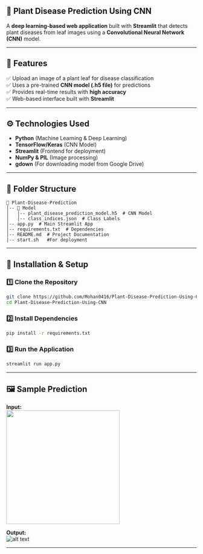 ## 🌱 Plant Disease Prediction Using CNN  
A **deep learning-based web application** built with **Streamlit** that detects plant diseases from leaf images using a **Convolutional Neural Network (CNN)** model.

---

## 📌 Features  
✅ Upload an image of a plant leaf for disease classification  
✅ Uses a pre-trained **CNN model (.h5 file)** for predictions  
✅ Provides real-time results with **high accuracy**  
✅ Web-based interface built with **Streamlit**  

---

## ⚙️ Technologies Used  
- **Python** (Machine Learning & Deep Learning)  
- **TensorFlow/Keras** (CNN Model)  
- **Streamlit** (Frontend for deployment)  
- **NumPy & PIL** (Image processing)  
- **gdown** (For downloading model from Google Drive)  

---

## 📂 Folder Structure  

```
📁 Plant-Disease-Prediction
│-- 📁 Model
│   │-- plant_disease_prediction_model.h5  # CNN Model
│   │-- class_indices.json  # Class Labels
│-- app.py  # Main Streamlit App
│-- requirements.txt  # Dependencies
│-- README.md  # Project Documentation
|-- start.sh   #For deployment
```

---

## 🚀 Installation & Setup  

### **1️⃣ Clone the Repository**
```bash
git clone https://github.com/Mohan0416/Plant-Disease-Prediction-Using-CNN.git
cd Plant-Disease-Prediction-Using-CNN
```

### **2️⃣ Install Dependencies**
```bash
pip install -r requirements.txt
```

### **3️⃣ Run the Application**
```bash
streamlit run app.py
```

---

## 🖼️ Sample Prediction  
**Input:**  
<img src="https://via.placeholder.com/300" width="300">  

**Output:**  
![alt text](image.png)

---
